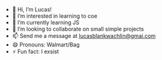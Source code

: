 - 👋 Hi, I’m Lucas!
- 👀 I’m interested in learning to coe
- 🌱 I’m currently learning JS
- 💞️ I’m looking to collaborate on small simple projects
- 📫 Send me a message at lucasblankwachlin@gmai.com
- 😄 Pronouns: Walmart/Bag
- ⚡ Fun fact: I exsist

<!---
WhoIsWhyAmI/WhoIsWhyAmI is a ✨ special ✨ repository because its `README.md` (this file) appears on your GitHub profile.
You can click the Preview link to take a look at your changes.
--->
